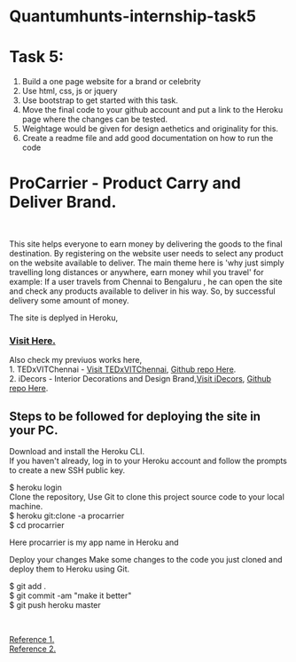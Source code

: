 # Quantumhunts-internship-task5
Task 5: 
======================= 
1. Build a one page website for a brand or celebrity 
2. Use html, css, js or jquery 
3. Use bootstrap to get started with this task. 
4. Move the final code to your github account and put a link to the Heroku page where the changes can be tested. 
5. Weightage would be given for design aethetics and originality for this. 
6. Create a readme file and add good documentation on how to run the code

<h1>ProCarrier - Product Carry and Deliver Brand.</h1><br><p>This site helps everyone to earn money by delivering the goods to the final destination. By registering on the website user 
needs to select any product on the website available to deliver. The main theme here is 'why just simply travelling long distances or anywhere, earn money whil you travel'
for example: If a user travels from Chennai to Bengaluru , he can open the site and check any products available to deliver in his way. So, by successful delivery
some amount of money.</p>
<p>The site is deplyed in Heroku,</p><h3><a href="https://procarrier.herokuapp.com/" target="_blank">Visit Here.</a></h3>

<p>Also check my previuos works here,<br>
  1. TEDxVITChennai - <a href="http://tedxvitchennai.com/">Visit TEDxVITChennai</a>, <a href="https://github.com/Pa1kcool/TEDxVITChennai">Github repo Here</a>.<br>
2. iDecors - Interior Decorations and Design Brand,<a href="http://tedxvitchennai.com/">Visit iDecors</a>, <a href="">Github repo Here</a>.<br></p>
<h2>Steps to be followed for deploying the site in your PC.</h2>
<p>
Download and install the Heroku CLI.<br>
If you haven't already, log in to your Heroku account and follow the prompts to create a new SSH public key.<br>

$ heroku login
<br>Clone the repository, Use Git to clone this project source code to your local machine.
<br>
$ heroku git:clone -a procarrier <br>
$ cd procarrier <br>

  <p>Here procarrier is my app name in Heroku and </p>
Deploy your changes
Make some changes to the code you just cloned and deploy them to Heroku using Git.

$ git add . <br>
$ git commit -am "make it better" <br>
$ git push heroku master</p><br>

<a href="https://www.youtube.com/watch?v=aUW5GAFhu6s">Reference 1.</a><br>
<a href="https://www.youtube.com/watch?v=jni52Hp7Cug">Reference 2.</a>
